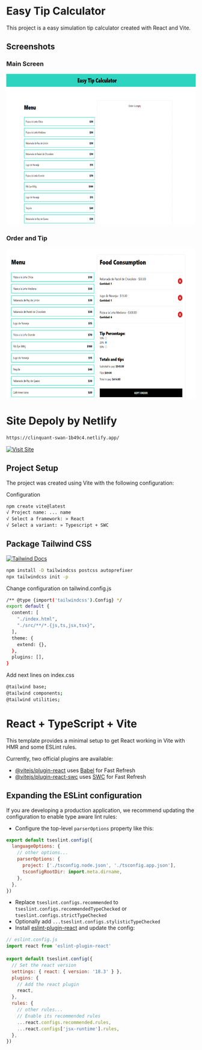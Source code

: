 # Easy Tip Calculator

This project is a easy simulation tip calculator created with React and Vite.

## Screenshots

### Main Screen
<img src="public/img/screen.png" alt="main" width="900" height="400">


### Order and Tip
<img src="public/img/order.png" alt="main" width="900" height="400">

# Site Depoly by Netlify

```bash
https://clinquant-swan-1b49c4.netlify.app/
```

[![Visit Site](https://img.shields.io/badge/Visit-Website-blue?style=for-the-badge)](https://clinquant-swan-1b49c4.netlify.app/)

## Project Setup

The project was created using Vite with the following configuration:

Configuration
```bash
npm create vite@latest
√ Project name: ... name
√ Select a framework: » React
√ Select a variant: » Typescript + SWC
```

## Package Tailwind CSS

[![Tailwind Docs](https://img.shields.io/badge/Docs-TailwindCSS-38B2AC?style=for-the-badge&logo=tailwindcss)](https://tailwindcss.com/docs/installation)


```bash
npm install -D tailwindcss postcss autoprefixer
npx tailwindcss init -p
```

Change configuration on tailwind.config.js
```bash
/** @type {import('tailwindcss').Config} */
export default {
  content: [
    "./index.html",
    "./src/**/*.{js,ts,jsx,tsx}",
  ],
  theme: {
    extend: {},
  },
  plugins: [],
}
```

Add next lines on index.css
```bash
@tailwind base;
@tailwind components;
@tailwind utilities;
```

# React + TypeScript + Vite

This template provides a minimal setup to get React working in Vite with HMR and some ESLint rules.

Currently, two official plugins are available:

- [@vitejs/plugin-react](https://github.com/vitejs/vite-plugin-react/blob/main/packages/plugin-react/README.md) uses [Babel](https://babeljs.io/) for Fast Refresh
- [@vitejs/plugin-react-swc](https://github.com/vitejs/vite-plugin-react-swc) uses [SWC](https://swc.rs/) for Fast Refresh

## Expanding the ESLint configuration

If you are developing a production application, we recommend updating the configuration to enable type aware lint rules:

- Configure the top-level `parserOptions` property like this:

```js
export default tseslint.config({
  languageOptions: {
    // other options...
    parserOptions: {
      project: ['./tsconfig.node.json', './tsconfig.app.json'],
      tsconfigRootDir: import.meta.dirname,
    },
  },
})
```

- Replace `tseslint.configs.recommended` to `tseslint.configs.recommendedTypeChecked` or `tseslint.configs.strictTypeChecked`
- Optionally add `...tseslint.configs.stylisticTypeChecked`
- Install [eslint-plugin-react](https://github.com/jsx-eslint/eslint-plugin-react) and update the config:

```js
// eslint.config.js
import react from 'eslint-plugin-react'

export default tseslint.config({
  // Set the react version
  settings: { react: { version: '18.3' } },
  plugins: {
    // Add the react plugin
    react,
  },
  rules: {
    // other rules...
    // Enable its recommended rules
    ...react.configs.recommended.rules,
    ...react.configs['jsx-runtime'].rules,
  },
})
```

